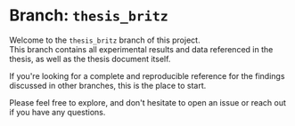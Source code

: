 # Branch: `thesis_britz`

Welcome to the `thesis_britz` branch of this project.  
This branch contains all experimental results and data referenced in the thesis, as well as the thesis document itself.

If you're looking for a complete and reproducible reference for the findings discussed in other branches, this is the place to start.

Please feel free to explore, and don't hesitate to open an issue or reach out if you have any questions.
